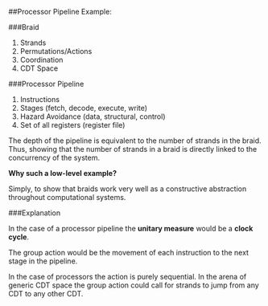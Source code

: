 ##Processor Pipeline Example:

###Braid
1. Strands
1. Permutations/Actions
1. Coordination
1. CDT Space

###Processor Pipeline
1. Instructions
1. Stages (fetch, decode, execute, write)
1. Hazard Avoidance (data, structural, control)
1. Set of all registers (register file)



The depth of the pipeline is equivalent to the number of strands in the braid. Thus, showing that the number of strands in a braid is directly linked to the concurrency of the system.


**Why such a low-level example?**

Simply, to show that braids work very well as a constructive abstraction throughout computational systems.




###Explanation

In the case of a processor pipeline the **unitary measure** would be a **clock cycle**. 

The group action would be the movement of each instruction to the next stage in the pipeline.

In the case of processors the action is purely sequential. In the arena of generic CDT space the group action could call for strands to jump from any CDT to any other CDT.







